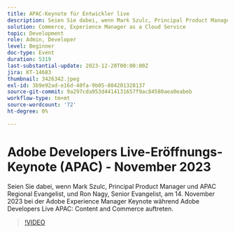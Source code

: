 ```yaml
---
title: APAC-Keynote für Entwickler live
description: Seien Sie dabei, wenn Mark Szulc, Principal Product Manager und APAC Regional Evangelist, und Ron Nagy, Senior Evangelist, am 14. November 2023 bei der Adobe Experience Manager Keynote während Adobe Developers Live APAC - Content and Commerce teilnehmen.
solution: Commerce, Experience Manager as a Cloud Service
topic: Development
role: Admin, Developer
level: Beginner
doc-type: Event
duration: 5319
last-substantial-update: 2023-12-20T00:00:00Z
jira: KT-14683
thumbnail: 3426342.jpeg
exl-id: 3b9e92ad-e16d-40fa-9b05-804201328137
source-git-commit: 9a297cda953d4414131657f9ac84580aea0eabeb
workflow-type: tm+mt
source-wordcount: '72'
ht-degree: 0%

---
```


# Adobe Developers Live-Eröffnungs-Keynote (APAC) - November 2023

Seien Sie dabei, wenn Mark Szulc, Principal Product Manager und APAC Regional Evangelist, und Ron Nagy, Senior Evangelist, am 14. November 2023 bei der Adobe Experience Manager Keynote während Adobe Developers Live APAC: Content and Commerce auftreten.

>[!VIDEO](https://video.tv.adobe.com/v/3426342/?learn=on)
